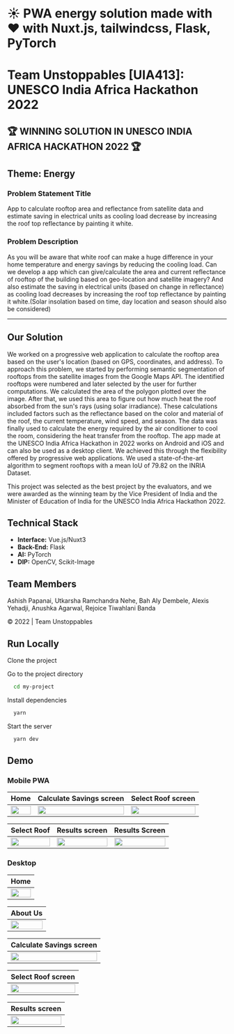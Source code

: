 
# ☀️ PWA energy solution made with ❤️ with Nuxt.js, tailwindcss, Flask, PyTorch

# Team Unstoppables [UIA413]: UNESCO India Africa Hackathon 2022
## 🏆 WINNING SOLUTION IN UNESCO INDIA AFRICA HACKATHON 2022 🏆
## Theme: Energy
### Problem Statement Title
App to calculate rooftop area and reflectance from satellite data and estimate saving in electrical units as cooling load decrease by increasing the roof top reflectance by painting it white.
### Problem Description
As you will be aware that white roof can make a huge difference in your home temperature and energy savings by reducing the cooling load. Can we develop a app which can give/calculate the area and current reflectance of rooftop of the building based on geo-location and satellite imagery? And also estimate the saving in electrical units (based on change in reflectance) as cooling load decreases by increasing the roof top reflectance by painting it white.(Solar insolation based on time, day location and season should also be considered)

---
## Our Solution

We worked on a progressive web application to calculate the rooftop area based on the user's location (based on GPS, coordinates, and address). To approach this problem, we started by performing semantic segmentation of rooftops from the satellite images from the Google Maps API. The identified rooftops were numbered and later selected by the user for further computations. We calculated the area of the polygon plotted over the image. After that, we used this area to figure out how much heat the roof absorbed from the sun's rays (using solar irradiance). These calculations included factors such as the reflectance based on the color and material of the roof, the current temperature, wind speed, and season. The data was finally used to calculate the energy required by the air conditioner to cool the room, considering the heat transfer from the rooftop.
The app made at the UNESCO India Africa Hackathon in 2022 works on Android and iOS and can also be used as a desktop client. We achieved this through the flexibility offered by progressive web applications. We used a state-of-the-art algorithm to segment rooftops with a mean IoU of 79.82 on the INRIA Dataset.


This project was selected as the best project by the evaluators, and we were awarded as the winning team by the Vice President of India and the Minister of Education of India for the UNESCO India Africa Hackathon 2022.

## Technical Stack
- **Interface:** Vue.js/Nuxt3
- **Back-End:** Flask
- **AI:** PyTorch
- **DIP:** OpenCV, Scikit-Image

## Team Members
Ashish Papanai, Utkarsha Ramchandra Nehe, Bah Aly Dembele, Alexis Yehadji, Anushka Agarwal, Rejoice Tiwahlani Banda


&copy; 2022 | Team Unstoppables


## Run Locally

Clone the project


Go to the project directory

```bash
  cd my-project
```

Install dependencies

```bash
  yarn
```

Start the server

```bash
  yarn dev
```


## Demo

### Mobile PWA
Home | Calculate Savings screen | Select Roof screen |
--- | --- | --- |
<img src="https://github.com/Team-Unstoppables/reenergise_frontend_v1/blob/master/screenshots/home_mobile.jpg" data-canonical-src="https://github.com/Team-Unstoppables/reenergise_frontend_v1/blob/master/screenshots/home_mobile.jpg" width="100%" height="100%" /> | <img src="https://github.com/Team-Unstoppables/reenergise_frontend_v1/blob/master/screenshots/calculate-savigs_mobile.png" data-canonical-src="https://github.com/Team-Unstoppables/reenergise_frontend_v1/blob/master/screenshots/calculate-savigs_mobile.png" width="100%" height="100%" /> | <img src="https://github.com/Team-Unstoppables/reenergise_frontend_v1/blob/master/screenshots/select_roof_1_mobile%20.png" width="100%" height="100%" /> |

| Select Roof| Results screen | Results Screen |
| --- | --- | --- |
| <img src="https://github.com/Team-Unstoppables/reenergise_frontend_v1/blob/master/screenshots/select_roof_1_mobile%20.png" data-canonical-src="https://github.com/Team-Unstoppables/reenergise_frontend_v1/blob/master/screenshots/select_roof_1_mobile%20.png" width="100%" height="100%" /> | <img src="https://github.com/Team-Unstoppables/reenergise_frontend_v1/blob/master/screenshots/savings_result_1_mobile.png" data-canonical-src="https://github.com/Team-Unstoppables/reenergise_frontend_v1/blob/master/screenshots/savings_result_1_mobile.png" width="100%" height="100%" /> |  <img src="https://github.com/Team-Unstoppables/reenergise_frontend_v1/blob/master/screenshots/savings_result_2_mobile.png" data-canonical-src="https://github.com/Team-Unstoppables/reenergise_frontend_v1/blob/master/screenshots/savings_result_2_mobile.png" width="100%" height="100%" /> |

### Desktop
Home |
--- |
<img src="https://github.com/Team-Unstoppables/reenergise_frontend_v1/blob/master/screenshots/home_web.png" width="100%" height="100%" /> |


About Us |
--- |
<img src="https://github.com/Team-Unstoppables/reenergise_frontend_v1/blob/master/screenshots/about-us_web.png" width="100%" height="100%" /> |

Calculate Savings screen |
--- |
<img src="https://github.com/Team-Unstoppables/reenergise_frontend_v1/blob/master/screenshots/calculate-savigs_web.png" width="100%" height="100%" /> |

Select Roof screen |
--- |
<img src="https://github.com/Team-Unstoppables/reenergise_frontend_v1/blob/master/screenshots/select_roof_web.png" width="100%" height="100%" /> |

Results screen |
--- |
<img src="https://github.com/Team-Unstoppables/reenergise_frontend_v1/blob/master/screenshots/savings_result_web.png" width="100%" height="100%" /> |

